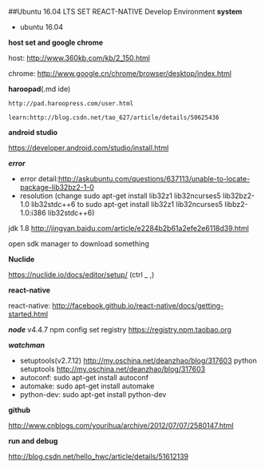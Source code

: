 ##Ubuntu 16.04 LTS SET REACT-NATIVE Develop Environment
**system**
 - ubuntu 16.04

**host set and google chrome**

host: http://www.360kb.com/kb/2_150.html

chrome: http://www.google.cn/chrome/browser/desktop/index.html

**haroopad**(.md ide)

	http://pad.haroopress.com/user.html
	
    learn:http://blog.csdn.net/tao_627/article/details/50625436
    
**android studio**

https://developer.android.com/studio/install.html

***error***

- error detail:http://askubuntu.com/questions/637113/unable-to-locate-package-lib32bz2-1-0
- resolution (change sudo apt-get install lib32z1 lib32ncurses5 lib32bz2-1.0 lib32stdc++6 to sudo apt-get install lib32z1 lib32ncurses5 libbz2-1.0:i386 lib32stdc++6)

jdk  1.8 http://jingyan.baidu.com/article/e2284b2b61a2efe2e6118d39.html

open  sdk manager to download something



**Nuclide**

 https://nuclide.io/docs/editor/setup/   (ctrl _ ,)
 
**react-native**

react-native: http://facebook.github.io/react-native/docs/getting-started.html

***node***  v4.4.7
npm config set registry https://registry.npm.taobao.org

***watchman***
- setuptools(v2.7.12) http://my.oschina.net/deanzhao/blog/317603 
python setuptools http://my.oschina.net/deanzhao/blog/317603
- autoconf: sudo apt-get install autoconf
- automake: sudo apt-get install automake
- python-dev: sudo apt-get install python-dev

**github**

http://www.cnblogs.com/yourihua/archive/2012/07/07/2580147.html

**run and debug**

http://blog.csdn.net/hello_hwc/article/details/51612139
